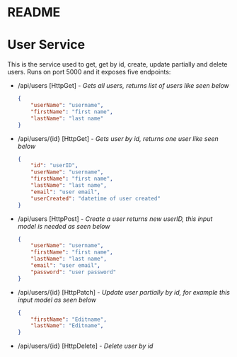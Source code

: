 # README
# User Service
This is the service used to get, get by id, create, update partially and  delete users. Runs on port 5000 and it exposes five endpoints:  
* /api/users [HttpGet] - _Gets all users, returns list of users like seen below_  
    ``` json
    {
        "userName": "username",
        "firstName": "first name",
        "lastName": "last name"
    }
* /api/users/{id} [HttpGet] - _Gets user by id, returns one user like seen below_  
    ``` json
    {
        "id": "userID",
        "userName": "username",
        "firstName": "first name",
        "lastName": "last name",
        "email": "user email",
        "userCreated": "datetime of user created"
    }
* /api/users [HttpPost] - _Create a user returns new userID, this input model is needed as seen below_  
    ``` json
    {
        "userName": "username",
        "firstName": "first name",
        "lastName": "last name",
        "email": "user email",
        "password": "user password"
    }
* /api/users/{id} [HttpPatch] - _Update user partially by id, for example this input model as seen below_  
    ``` json
    {
        "firstName": "Editname",
        "lastName": "Editname",
    }
* /api/users/{id} [HttpDelete] - _Delete user by id_  
